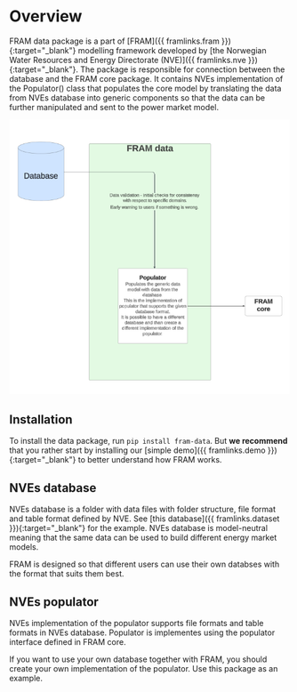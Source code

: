 # Overview
FRAM data package is a part of [FRAM]({{ framlinks.fram }}){:target="_blank"} modelling framework developed by [the Norwegian Water Resources and Energy Directorate (NVE)]({{ framlinks.nve }}){:target="_blank"}. The package is responsible for connection between the database and the FRAM core package. It contains NVEs implementation of the Populator() class that populates the core model by translating the data from NVEs database into generic components so that the data can be further manipulated and sent to the power market model. 

![FRAM data](img/framdata.png)

## Installation

To install the data package, run `pip install fram-data`. But **we recommend**  that you rather start by installing our [simple demo]({{ framlinks.demo }}){:target="_blank"} to better understand how FRAM works.

## NVEs database
NVEs database is a folder with data files with folder structure, file format and table format defined by NVE. See [this database]({{ framlinks.dataset }}){:target="_blank"} for the example. NVEs database is model-neutral meaning that the same data can be used to build different energy market models.

FRAM is designed so that different users can use their own databses with the format that suits them best.

## NVEs populator
NVEs implementation of the populator supports file formats and table formats in NVEs database. Populator is implementes using the populator interface defined in FRAM core. 

If you want to use your own database together with FRAM, you should create your own implementation of the populator. Use this package as an example.



